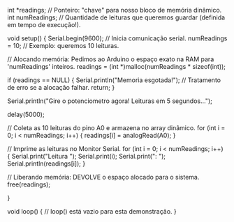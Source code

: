 int *readings;   // Ponteiro: "chave" para nosso bloco de memória dinâmico.
int numReadings; // Quantidade de leituras que queremos guardar (definida em tempo de execução!).

void setup() {
  Serial.begin(9600); // Inicia comunicação serial.
  numReadings = 10;   // Exemplo: queremos 10 leituras.

  // Alocando memória: Pedimos ao Arduino o espaço exato na RAM para 'numReadings' inteiros.
  readings = (int *)malloc(numReadings * sizeof(int));
  
  if (readings == NULL) 
  {
    Serial.println("Memoria esgotada!"); // Tratamento de erro se a alocação falhar.
    return;
  }

  Serial.println("Gire o potenciometro agora! Leituras em 5 segundos...");
  
  delay(5000); 

  // Coleta as 10 leituras do pino A0 e armazena no array dinâmico.
  for (int i = 0; i < numReadings; i++) 
  {
    readings[i] = analogRead(A0);
  }

  // Imprime as leituras no Monitor Serial.
  for (int i = 0; i < numReadings; i++) {
    Serial.print("Leitura ");
    Serial.print(i);
    Serial.print(": ");
    Serial.println(readings[i]);
  }

  // Liberando memória: DEVOLVE o espaço alocado para o sistema.
  free(readings);
  

} 

void loop() 
{
 // loop() está vazio para esta demonstração.
}
